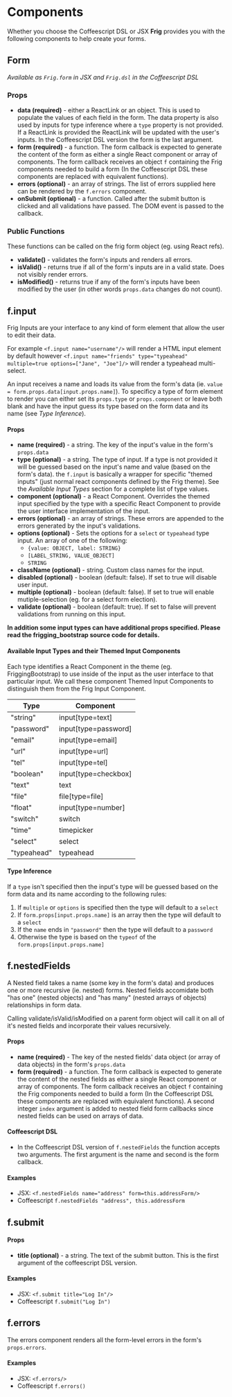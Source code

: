 # Components

Whether you choose the Coffeescript DSL or JSX **Frig** provides you with the following components to help create your forms.

## Form
*Available as `Frig.form` in JSX and `Frig.dsl` in the Coffeescript DSL*

### Props

* **data (required)** - either a ReactLink or an object. This is used to populate the values of each field in the form. The data property is also used by inputs for type inference where a `type` property is not provided. If a ReactLink is provided the ReactLink will be updated with the user's inputs. In the Coffeescript DSL version the form is the last argument.
* **form (required)** - a function. The form callback is expected to generate the content of the form as either a single React component or array of components. The form callback receives an object `f` containing the Frig components needed to build a form (In the Coffeescript DSL these components are replaced with equivalent functions).
* **errors (optional)** - an array of strings. The list of errors supplied here can be rendered by the `f.errors` component.
* **onSubmit (optional)** - a function. Called after the submit button is clicked and all validations have passed. The DOM event is passed to the callback.

### Public Functions

These functions can be called on the frig form object (eg. using React refs).

* **validate()** - validates the form's inputs and renders all errors.
* **isValid()** - returns true if all of the form's inputs are in a valid state. Does not visibly render errors.
* **isModified()** - returns true if any of the form's inputs have been modified by the user (in other words `props.data` changes do not count).


## f.input

Frig Inputs are your interface to any kind of form element that allow the user to edit their data.

For example `<f.input name="username"/>` will render a HTML input element by default however `<f.input name="friends" type="typeahead" multiple=true options=["Jane", "Joe"]/>` will render a typeahead multi-select.

An input receives a name and loads its value from the form's data (ie. `value = form.props.data[input.props.name]`). To specificy a type of form element to render you can either set its `props.type` or `props.component` or leave both blank and have the input guess its type based on the form data and its name (see *Type Inference*).

#### Props
* **name (required)** - a string. The key of the input's value in the form's `props.data`
* **type (optional)** - a string. The type of input. If a type is not provided it will be guessed based on the input's name and value (based on the form's data). the `f.input` is basically a wrapper for specific "themed inputs" (just normal react components defined by the Frig theme). See the *Available Input Types* section for a complete list of type values.
* **component (optional)** - a React Component. Overrides the themed input specified by the type with a specific React Component to provide the user interface implementation of the input.
* **errors (optional)** - an array of strings. These errors are appended to the errors generated by the input's validations.
* **options (optional)** - Sets the options for a `select` or `typeahead` type input. An array of one of the following:
    * `{value: OBJECT, label: STRING}`
    * `[LABEL_STRING, VALUE_OBJECT]`
    * `STRING`
* **className (optional)** - string. Custom class names for the input.
* **disabled (optional)** - boolean (default: false). If set to true will disable user input.
* **multiple (optional)** - boolean (default: false). If set to true will enable mutiple-selection (eg. for a select form election).
* **validate (optional)** - boolean (default: true). If set to false will prevent validations from running on this input.

**In addition some input types can have additional props specified. Please read the frigging_bootstrap source code for details.**

#### Available Input Types and their Themed Input Components

Each type identifies a React Component in the theme (eg. FriggingBootstrap) to use inside of the input as the user interface to that particular input. We call these component Themed Input Components to distinguish them from the Frig Input Component.

| Type            | Component              |
|---------------- | ---------------------- |
|"string"         | input[type=text]       |
|"password"       | input[type=password]   |
|"email"          | input[type=email]      |
|"url"            | input[type=url]        |
|"tel"            | input[type=tel]        |
|"boolean"        | input[type=checkbox]   |
|"text"           | text                   |
|"file"           | file[type=file]        |
|"float"          | input[type=number]     |
|"switch"         | switch                 |
|"time"           | timepicker             |
|"select"         | select                 |
|"typeahead"      | typeahead              |


#### Type Inference

If a `type` isn't specified then the input's type will be guessed based on the form data and its name according to the following rules:

1. If `multiple` or `options` is specified then the type will default to a `select`
2. If `form.props[input.props.name]` is an array then the type will default to a `select`
3. If the `name` ends in `"password"` then the type will default to a `password`
4. Otherwise the type is based on the `typeof` of the `form.props[input.props.name]`


## f.nestedFields

A Nested field takes a name (some key in the form's data) and produces one or more recursive (ie. nested) forms. Nested fields accomidate both "has one" (nested objects) and "has many" (nested arrays of objects) relationships in form data.

Calling validate/isValid/isModified on a parent form object will call it on all of it's nested fields and incorporate their values recursively.

#### Props
* **name (required)** - The key of the nested fields' data object (or array of data objects) in the form's `props.data`
* **form (required)** - a function. The form callback is expected to generate the content of the nested fields as either a single React component or array of components. The form callback receives an object `f` containing the Frig components needed to build a form (In the Coffeescript DSL these components are replaced with equivalent functions). A second integer `index` argument is added to nested field form callbacks since nested fields can be used on arrays of data.

#### Coffeescript DSL
* In the Coffeescript DSL version of `f.nestedFields` the function accepts two arguments. The first argument is the name and second is the form callback.

#### Examples
* JSX: `<f.nestedFields name="address" form=this.addressForm/>`
* Coffeescript `f.nestedFields "address", this.addressForm`

## f.submit

#### Props
* **title (optional)** - a string. The text of the submit button. This is the first argument of the coffeescript DSL version.

#### Examples
* JSX: `<f.submit title="Log In"/>`
* Coffeescript `f.submit("Log In")`


## f.errors

The errors component renders all the form-level errors in the form's `props.errors`.

#### Examples
* JSX: `<f.errors/>`
* Coffeescript `f.errors()`
